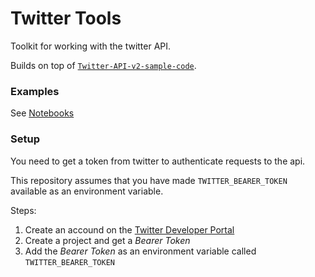 # Twitter Tools
Toolkit for working with the twitter API.

Builds on top of [`Twitter-API-v2-sample-code`](https://github.com/twitterdev/Twitter-API-v2-sample-code).

### Examples
See [Notebooks](./notebooks/)

### Setup
You need to get a token from twitter to authenticate requests to the api.

This repository assumes that you have made `TWITTER_BEARER_TOKEN` available as an environment variable.

Steps:
1. Create an accound on the [Twitter Developer Portal](https://developer.twitter.com/en/portal/dashboard)
2. Create a project and get a *Bearer Token*
3. Add the *Bearer Token* as an environment variable called `TWITTER_BEARER_TOKEN`
